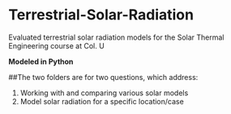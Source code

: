 # Terrestrial-Solar-Radiation
Evaluated terrestrial solar radiation models for the Solar Thermal Engineering course at Col. U

**Modeled in Python**

##The two folders are for two questions, which address:
1. Working with and comparing various solar models
2. Model solar radiation for a specific location/case
